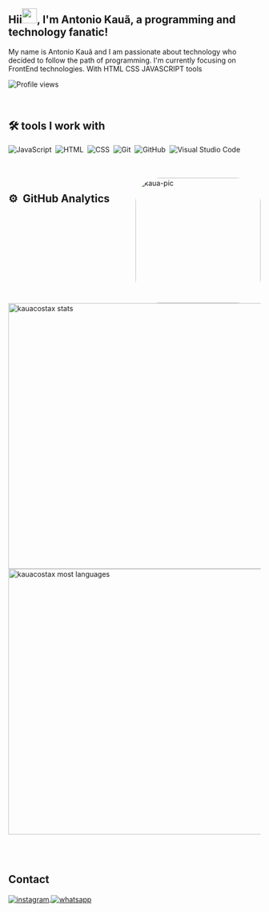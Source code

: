 ## Hii<img src="https://raw.githubusercontent.com/kaueMarques/kaueMarques/master/hi.gif" height="30px">, I'm Antonio Kauã, a programming and technology fanatic!


My name is Antonio Kauã and I am passionate about technology who decided to follow the path of programming. I'm currently focusing on FrontEnd technologies. With HTML CSS JAVASCRIPT tools


<p align="left"> <img src="https://komarev.com/ghpvc/?username=kauacostax&color=blue" alt="Profile views" /> </p>

<br>

## 🛠 tools I work with

![JavaScript](https://img.shields.io/badge/-JavaScript-05122A?style=flat&logo=javascript)&nbsp;
![HTML](https://img.shields.io/badge/-HTML-05122A?style=flat&logo=HTML5)&nbsp;
![CSS](https://img.shields.io/badge/-CSS-05122A?style=flat&logo=CSS3&logoColor=1572B6)&nbsp;
![Git](https://img.shields.io/badge/-Git-05122A?style=flat&logo=git)&nbsp;
![GitHub](https://img.shields.io/badge/-GitHub-05122A?style=flat&logo=github)&nbsp;
![Visual Studio Code](https://img.shields.io/badge/-Visual%20Studio%20Code-05122A?style=flat&logo=visual-studio-code&logoColor=007ACC)&nbsp;

<br>


<div style="display: inline_block"><br>
   <img align="right" alt="kaua-pic" height="250" style="border-radius:50px;" src="https://static.vecteezy.com/ti/vetor-gratis/t2/3654555-k-letter-logo-icon-for-business-and-company-vetor.jpg">
</div>

## ⚙️ &nbsp;GitHub Analytics

<p align="left">
<img width="530em" src="https://github-readme-stats.vercel.app/api?username=kauacostax&show_icons=true&theme=vision-friendly-dark" alt="kauacostax stats"/>
<img width="530em" src="https://github-readme-stats.vercel.app/api/top-langs/?username=kauacostax&layout=compact&theme=vision-friendly-dark" alt="kauacostax most languages"/>
</p>


<br><br>
  
## Contact 
 
<a href="https://instagram.com/kauacostax" target="_blank">
 <img align="center" src="https://img.shields.io/badge/-kauacostax-05122A?style=flat&logo=instagram" alt="instagram"/>
</a>
<a href="https://wa.me/p/559884300574" target="_blank">
 <img align="center" src="https://img.shields.io/badge/-kauacostax-05122A?style=flat&logo=whatsapp" alt="whatsapp"/>
</a>
</p>
